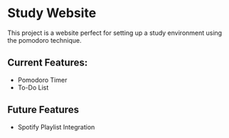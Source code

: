 # Study Website
This project is a website perfect for setting up a study environment using the pomodoro technique.

## Current Features:
- Pomodoro Timer
- To-Do List

## Future Features
- Spotify Playlist Integration
